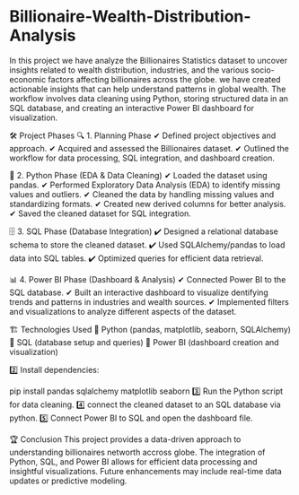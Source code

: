 # Billionaire-Wealth-Distribution-Analysis
In this project we have analyze the Billionaires Statistics dataset to uncover insights related to wealth distribution, industries, and the various socio-economic factors affecting billionaires across the globe.  we have created actionable insights that can help understand patterns in global wealth. The workflow involves data cleaning using Python, storing structured data in an SQL database, and creating an interactive Power BI dashboard for visualization.

🛠 Project Phases
🔍 1. Planning Phase
✔ Defined project objectives and approach.
✔ Acquired and assessed the Billionaires dataset.
✔ Outlined the workflow for data processing, SQL integration, and dashboard creation.

🐍 2. Python Phase (EDA & Data Cleaning)
✔ Loaded the dataset using pandas.
✔ Performed Exploratory Data Analysis (EDA) to identify missing values and outliers.
✔ Cleaned the data by handling missing values and standardizing formats.
✔ Created new derived columns for better analysis.
✔ Saved the cleaned dataset for SQL integration.

🗄 3. SQL Phase (Database Integration)
✔ Designed a relational database schema to store the cleaned dataset.
✔ Used SQLAlchemy/pandas to load data into SQL tables.
✔ Optimized queries for efficient data retrieval.

📊 4. Power BI Phase (Dashboard & Analysis)
✔ Connected Power BI to the SQL database.
✔ Built an interactive dashboard to visualize dentifying trends and patterns in industries and wealth sources.
✔ Implemented filters and visualizations to analyze different aspects of the dataset.

🏗 Technologies Used
🔹 Python (pandas, matplotlib, seaborn, SQLAlchemy)
🔹 SQL (database setup and queries)
🔹 Power BI (dashboard creation and visualization)

2️⃣ Install dependencies:

pip install pandas sqlalchemy matplotlib seaborn
3️⃣ Run the Python script for data cleaning.
4️⃣ connect the cleaned dataset to an SQL database via python.
5️⃣ Connect Power BI to SQL and open the dashboard file.


🏆 Conclusion
This project provides a data-driven approach to understanding billionaires networth accross globe. The integration of Python, SQL, and Power BI allows for efficient data processing and insightful visualizations. Future enhancements may include real-time data updates or predictive modeling.


